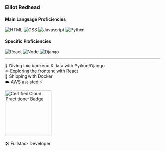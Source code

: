 ### Elliot Redhead

#### Main Language Proficiencies

![HTML](https://img.shields.io/static/v1?label=HTML&message=5&color=E34F26&style=for-the-badge&logo=html5)
![CSS](https://img.shields.io/static/v1?label=CSS&message=3&color=1572B6&style=for-the-badge&logo=css3)
![Javascript](https://img.shields.io/static/v1?label=JavaScript&message=ES8&style=for-the-badge&color=F7DF1E&logo=JavaScript)
![Python](https://img.shields.io/static/v1?label=Python&style=for-the-badge&message=3&color=3776AB&logo=PYTHON)


#### Specific Proficiencies

![React](https://img.shields.io/static/v1?label=React&style=for-the-badge&message=17.0.2&color=61dafb&logo=react)
![Node](https://img.shields.io/static/v1?label=Node&style=for-the-badge&message=16.6.2&color=181717&logo=node)
![Django](https://img.shields.io/static/v1?label=Django&style=for-the-badge&message=3.2.5&color=092E20&logo=django)

---

:snake: Diving into backend & data with Python/Django  
⚛️ Exploring the frontend with React  
🐳 Shipping with Docker  
☁️ AWS assisted :zap:  

<img src="https://elliot-portfolio.s3.eu-west-2.amazonaws.com/aws-certified-cloud-practitioner.png" alt="Certified Cloud Practitioner Badge" width="150"/>  

🛠 Fullstack Developer  
